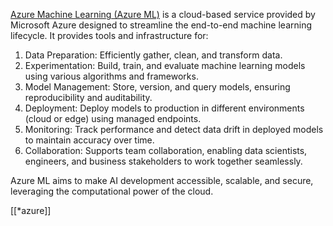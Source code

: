 [Azure Machine Learning (Azure ML)](https://azure.microsoft.com/nl-nl/products/machine-learning) is a cloud-based service provided by Microsoft Azure designed to streamline the end-to-end machine learning lifecycle. It provides tools and infrastructure for:

1. Data Preparation: Efficiently gather, clean, and transform data.
2. Experimentation: Build, train, and evaluate machine learning models using various algorithms and frameworks.
3. Model Management: Store, version, and query models, ensuring reproducibility and auditability.
4. Deployment: Deploy models to production in different environments (cloud or edge) using managed endpoints.
5. Monitoring: Track performance and detect data drift in deployed models to maintain accuracy over time.
6. Collaboration: Supports team collaboration, enabling data scientists, engineers, and business stakeholders to work together seamlessly.

Azure ML aims to make AI development accessible, scalable, and secure, leveraging the computational power of the cloud.

[[*azure]]